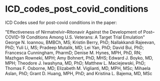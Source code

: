 # ICD_codes_post_covid_conditions

ICD Codes used for post-covid conditions in the paper:

"Effectiveness of Nirmatrelvir–Ritonavir Against the Development of Post–COVID-19 Conditions Among U.S. Veterans:
A Target Trial Emulation"
George N. Ioannou, BMBCh, MS; Kristin Berry, PhD; Nallakkandi Rajeevan, PhD; Yuli Li, MS; Pradeep Mutalik, MD;
Lei Yan, PhD; David Bui, PhD; Francesca Cunningham, PharmD; Denise M. Hynes, MPH, PhD, RN; Mazhgan Rowneki, MPH;
Amy Bohnert, PhD, MHS; Edward J. Boyko, MD, MPH; Theodore J. Iwashyna, MD, PhD; Matthew L. Maciejewski, PhD;
Thomas F. Osborne, MD; Elizabeth M. Viglianti, MD, MPH, MSc; Mihaela Aslan, PhD; Grant D. Huang, MPH, PhD; and
Kristina L. Bajema, MD, MSc
